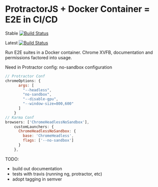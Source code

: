 # ProtractorJS + Docker Container = E2E in CI/CD
Stable [![Build Status](https://travis-ci.org/alejandroq/docker-protractor.svg?branch=master)](https://travis-ci.org/alejandroq/docker-protractor)

Latest [![Build Status](https://travis-ci.org/alejandroq/docker-protractor.svg?branch=dev)](https://travis-ci.org/alejandroq/docker-protractor)

Run E2E suites in a Docker container. Chrome XVFB, documentation and permissions factored into usage. 

Need in Protractor config:
no-sandbox configuration 

```js
// Protractor Conf
chromeOptions: {
      args: [
        "--headless",
        "no-sandbox",
        "--disable-gpu",
        "--window-size=800,600"
      ]
    }
// Karma Conf
browsers: ['ChromeHeadlessNoSandbox'],
    customLaunchers: {
      ChromeHeadlessNoSandbox: {
        base: 'ChromeHeadless',
        flags: ['--no-sandbox']
      }
    },
```


TODO:

- build out documentation
- tests with travis (running ng, protractor, etc)
- adopt tagging in semver

